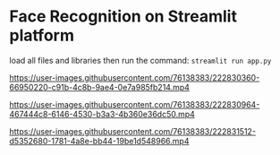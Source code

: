 # Face Recognition on Streamlit platform

load all files and libraries then run the command: `streamlit run app.py`



https://user-images.githubusercontent.com/76138383/222830360-66950220-c91b-4c8b-9ae4-0e7a985fb214.mp4


https://user-images.githubusercontent.com/76138383/222830964-467444c8-6146-4530-b3a3-4b360e36dc50.mp4


https://user-images.githubusercontent.com/76138383/222831512-d5352680-1781-4a8e-bb44-19be1d548966.mp4

